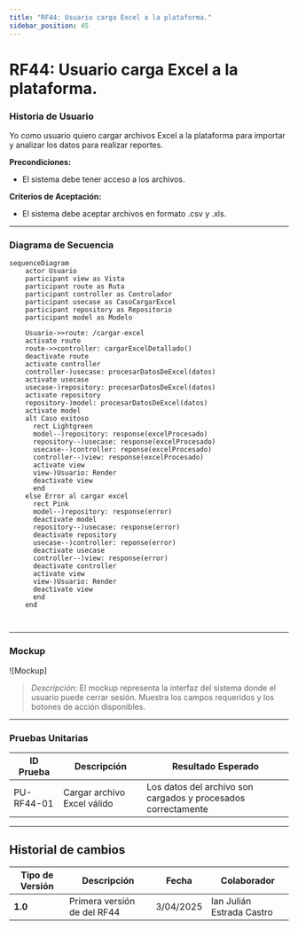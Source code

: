 ```yaml
---
title: "RF44: Usuario carga Excel a la plataforma."  
sidebar_position: 45
---
```


# RF44: Usuario carga Excel a la plataforma.

### Historia de Usuario

Yo como usuario quiero cargar archivos Excel a la plataforma para importar y analizar los datos para realizar reportes.

  **Precondiciones:**
  - El sistema debe tener acceso a los archivos.

  **Criterios de Aceptación:**
  - El sistema debe aceptar archivos en formato .csv y .xls.

---

### Diagrama de Secuencia

```mermaid
sequenceDiagram
    actor Usuario
    participant view as Vista
    participant route as Ruta
    participant controller as Controlador
    participant usecase as CasoCargarExcel
    participant repository as Repositorio
    participant model as Modelo

    Usuario->>route: /cargar-excel
    activate route
    route->>controller: cargarExcelDetallado()
    deactivate route
    activate controller
    controller-)usecase: procesarDatosDeExcel(datos)
    activate usecase
    usecase-)repository: procesarDatosDeExcel(datos)
    activate repository
    repository-)model: procesarDatosDeExcel(datos)
    activate model 
    alt Caso exitoso
      rect Lightgreen
      model--)repository: response(excelProcesado)
      repository--)usecase: response(excelProcesado)
      usecase--)controller: reponse(excelProcesado)
      controller--)view: response(excelProcesado)
      activate view
      view-)Usuario: Render
      deactivate view
      end
    else Error al cargar excel
      rect Pink
      model--)repository: response(error)
      deactivate model
      repository--)usecase: response(error)
      deactivate repository
      usecase--)controller: reponse(error)
      deactivate usecase
      controller--)view: response(error)
      deactivate controller
      activate view
      view-)Usuario: Render
      deactivate view
      end
    end
    


```

---

### Mockup

![Mockup]

> *Descripción*: El mockup representa la interfaz del sistema donde el usuario puede cerrar sesión. Muestra los campos requeridos y los botones de acción disponibles.

---

### Pruebas Unitarias 
| ID Prueba | Descripción | Resultado Esperado |
|-----------|-------------|--------------------|
|PU-RF44-01|Cargar archivo Excel válido|Los datos del archivo son cargados y procesados correctamente|

---

## Historial de cambios

| **Tipo de Versión** | **Descripción** | **Fecha** | **Colaborador** |
| ------------------- | --------------- | --------- | --------------- |
| **1.0** | Primera versión de del RF44 | 3/04/2025 | Ian Julián Estrada Castro |